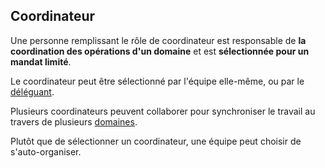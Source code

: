 ## Coordinateur

Une personne remplissant le rôle de coordinateur est responsable de **la coordination des opérations d'un domaine** et est **sélectionnée pour un mandat limité**.

Le coordinateur peut être sélectionné par l'équipe elle-même, ou par le [déléguant](glossary:delegator).

Plusieurs coordinateurs peuvent collaborer pour synchroniser le travail au travers de plusieurs [domaines](glossary:domain).

Plutôt que de sélectionner un coordinateur, une équipe peut choisir de s'auto-organiser.